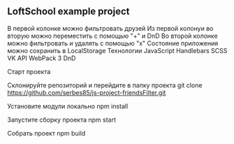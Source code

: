## LoftSchool example project

В первой колонке можно фильтровать друзей
Из первой колонуи во вторую можно переместить с помощью "+" и DnD
Во второй колонке можно фильтровать и удалять с помощью "х"
Cостояние приложения можно сохранить в LocalStorage
Технологии
JavaScript
Handlebars
SCSS
VK API
WebPack 3
DnD

Старт проекта

Склонируйте репозиторий и перейдите в папку проекта
git clone https://github.com/serbes85/js-project-friendsFilter.git

Установите модули локально
npm install

Запустите сборку проекта
npm start

Собрать проект
npm build
